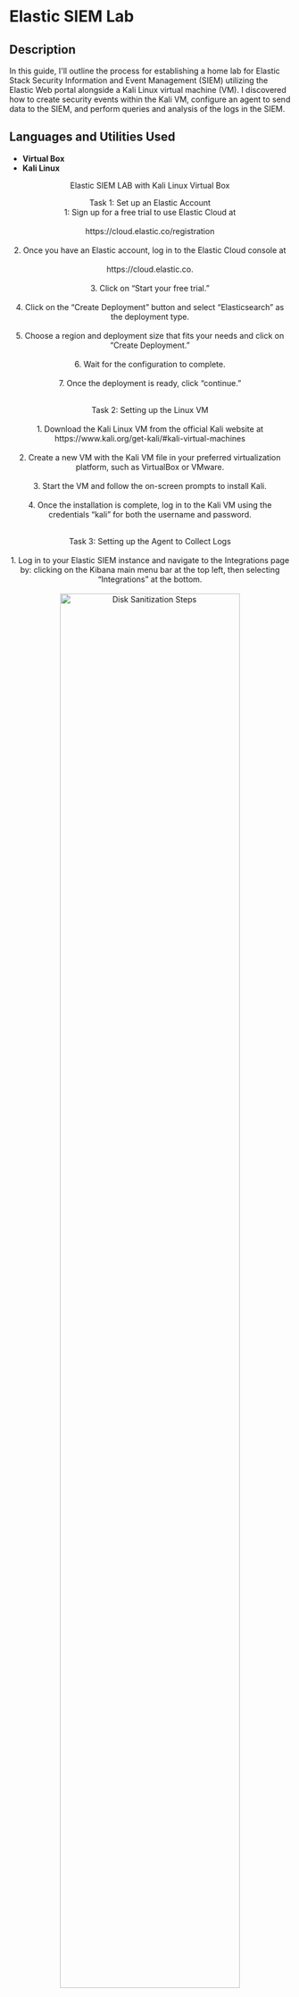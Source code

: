 <h1>Elastic SIEM Lab</h1>


<h2>Description</h2>
In this guide, I'll outline the process for establishing a home lab for Elastic Stack Security Information and Event Management (SIEM) utilizing the Elastic Web portal alongside a Kali Linux virtual machine (VM). I discovered how to create security events within the Kali VM, configure an agent to send data to the SIEM, and perform queries and analysis of the logs in the SIEM. 

<h2>Languages and Utilities Used</h2>

- <b>Virtual Box</b> 
- <b>Kali Linux</b>

<p align="center">
Elastic SIEM LAB with Kali Linux Virtual Box

<p align="center"> 
Task 1: Set up an Elastic Account
</br>
1: Sign up for a free trial to use Elastic Cloud at
</br>
</br>
https://cloud.elastic.co/registration
<br />
</br>
2. Once you have an Elastic account, log in to the Elastic Cloud console at
<br />
</br>
https://cloud.elastic.co.
</br>
</br>
3. Click on “Start your free trial.”
</br>
</br>
4. Click on the “Create Deployment” button and select “Elasticsearch” as the deployment type.
</br>
</br>
5. Choose a region and deployment size that fits your needs and click on “Create Deployment.”
</br>
</br>
6. Wait for the configuration to complete.
</br>
</br>
7. Once the deployment is ready, click “continue.”
</br>
</br>
<p align="center"> 
Task 2: Setting up the Linux VM
</br>
</br>
1. Download the Kali Linux VM from the official Kali website at
 <br/>
 https://www.kali.org/get-kali/#kali-virtual-machines
 </br>
 </br>
 2. Create a new VM with the Kali VM file in your preferred virtualization platform, such as VirtualBox or VMware.
 </br>
 </br>
 3. Start the VM and follow the on-screen prompts to install Kali.
 </br>
 </br>
 4. Once the installation is complete, log in to the Kali VM using the credentials “kali” for both the username and password.
 </br>
 </br>

<p align="center"> 
Task 3: Setting up the Agent to Collect Logs
</br>
</br>
1. Log in to your Elastic SIEM instance and navigate to the Integrations page by: clicking on the Kibana main menu bar at the top left, then selecting “Integrations” at the bottom.
<br/>
</br>
<img src="https://imgur.com/5VorLIh.png" height="80%" width="80%" alt="Disk Sanitization Steps"/>
<br />
<br />
2. Search for “Elastic Defend” and click on it to open the integration page.
</br>
</br>
<img src="https://imgur.com/UGAmjKe.png" height="80%" width="80%" alt="Disk Sanitization Steps"/>
</br>
</br>
3. Click on “Install Elastic Defend” and follow the instructions provided on the integration page to install the agent on your Kali VM.
</br>
</br>
<img src="https://imgur.com/FjP4QAa.png" height="80%" width="80%" alt="Disk Sanitization Steps"/>
</br>
</br>
4. Paste that command into the Kali terminal (command line).
<img src="https://imgur.com/nXOx0qW.png" height="80%" width="80%" alt="Disk Sanitization Steps"/>
</br>
</br>
5. Once the agent is installed, which can take a few minutes, you’ll see a message that says “Elastic Agent has been successfully installed.” It will automatically start collecting and forwarding logs to your Elastic SIEM instance, although it might take a few minutes for the logs to appear in the SIEM.
</br>
</br>
<img src="https://imgur.com/F4M3W2p.png" height="80%" width="80%" alt="Disk Sanitization Steps"/>
<p align="center"> 
Step 4: Define Constants and Hook Variables
</br>
Inside the Program class, declare necessary constants and variable that will be used for setting the keyboard hook:
 <br/>
<img src="https://imgur.com/cfxennm.png" height="80%" width="80%" alt="Disk Sanitization Steps"/>
<br />
<br />
<p align="center"> 
Step 5: Implement the Main Method
</br>
Create the Main method where you'll set the hook and run the application:
<img src="https://imgur.com/rjtUNV8.png" height="80%" width="80%" alt="Disk Sanitization Steps"/>
<br />
<p align="center"> 
Step 6: Create Delegate for Keyboard Callbacks
</br>
Define a delegate for the keyboard hook procedure
<br/>
<img src="https://imgur.com/L0JMZGd.png" height="80%" width="80%" alt="Disk Sanitization Steps"/>
<br />
<br />
<p align="center"> 
Step 7. Implement the Hook Callback Method
</br>
Create the HookCallback method to handle the key events:
<br/>
<img src="https://imgur.com/9UrKzC6.png" height="80%" width="80%" alt="Disk Sanitization Steps"/>
<br />
<br />
<p align="center"> 
Step 8: Write Logic to Handle Different Keys
</br>
Inside the HookCallback, implement the logic to log specific keys (like OemPeriod, Oemcomma, Space, etc.) to a text file:
<br/>
<img src="https://imgur.com/nkYFdLX.png" height="80%" width="80%" alt="Disk Sanitization Steps"/>
<br/>
<p align="center"> 
Step 9: Set the Low-Level Keyboard Hook
</br>
Implement the SetHook method to set up the keyboard hook
<br/>
<img src="https://imgur.com/R0iJVMQ.png" height="80%" width="80%" alt="Disk Sanitization Steps"/>

<p align="center"> 
Step 10: Import Windows API Functions
</br>
Below your class definition, use [DllImport] to import required functions from the Windows API
<br/>
 <img src="https://imgur.com/gVoveGi.png" height="80%" width="80%" alt="Disk Sanitization Steps"/>

<p align="center"> 
Step 11: Compile and Run the Program
</br>
Save your code and compile the project.
Run the program, and it should start logging keystrokes to C:\ProgramData\mylog.txt.
Do not run the program on your home pc, please use a virtual lab when running
</br>
</br>
Important Notes:
 <br/>
 <b>Ethical Considerations</b>: Keyloggers can be misused for unethical purposes. Ensure you have permission to log keystrokes and comply with applicable laws.
 <br/>
 <b>Administrative Privileges</b>: You may need to run the application with administrative privileges, depending on the system settings.
 <br/>
</br>
</p>

<!--
 ```diff
- text in red
+ text in green
! text in orange
# text in gray
@@ text in purple (and bold)@@
```
--!>
